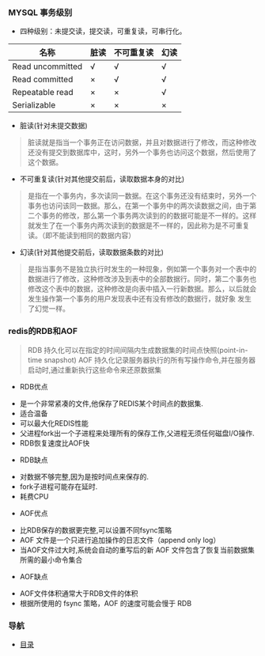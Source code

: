 ### MYSQL 事务级别
- 四种级别：未提交读，提交读，可重复读，可串行化。

 名称 | 脏读  |	不可重复读 |	幻读
-----|-----| ----|------
Read uncommitted|	√ |	√ |	√
Read committed  |	× |	√ |	√
Repeatable read |	× | × |	√
Serializable    |	× | × | ×

- 脏读(针对未提交数据)
  
> 脏读就是指当一个事务正在访问数据，并且对数据进行了修改，而这种修改还没有提交到数据库中，这时，另外一个事务也访问这个数据，然后使用了这个数据。

- 不可重复读(针对其他提交前后，读取数据本身的对比)
> 是指在一个事务内，多次读同一数据。在这个事务还没有结束时，另外一个事务也访问该同一数据。那么，在第一个事务中的两次读数据之间，由于第二个事务的修改，那么第一个事务两次读到的的数据可能是不一样的。这样就发生了在一个事务内两次读到的数据是不一样的，因此称为是不可重复读。（即不能读到相同的数据内容）

- 幻读(针对其他提交前后，读取数据条数的对比)
> 是指当事务不是独立执行时发生的一种现象，例如第一个事务对一个表中的数据进行了修改，这种修改涉及到表中的全部数据行。同时，第二个事务也修改这个表中的数据，这种修改是向表中插入一行新数据。那么，以后就会发生操作第一个事务的用户发现表中还有没有修改的数据行，就好象
  发生了幻觉一样。

### redis的RDB和AOF
> RDB 持久化可以在指定的时间间隔内生成数据集的时间点快照(point-in-time snapshot)
AOF 持久化记录服务器执行的所有写操作命令,并在服务器启动时,通过重新执行这些命令来还原数据集
* RDB优点
 - 是一个非常紧凑的文件,他保存了REDIS某个时间点的数据集.
 - 适合温备
 - 可以最大化REDIS性能
 - 父进程fork出一个子进程来处理所有的保存工作,父进程无须任何磁盘I/O操作.
 - RDB恢复速度比AOF快
 
* RDB缺点
 - 对数据不够完整,因为是按时间点来保存的.
 - fork子进程可能存在延时.
 - 耗费CPU
 
* AOF优点
 - 比RDB保存的数据更完整,可以设置不同fsync策略
 - AOF 文件是一个只进行追加操作的日志文件（append only log）
 - 当AOF文件过大时,系统会自动的重写后的新 AOF 文件包含了恢复当前数据集所需的最小命令集合

* AOF缺点
 - AOF文件体积通常大于RDB文件的体积
 - 根据所使用的 fsync 策略，AOF 的速度可能会慢于 RDB
  
 
 ### 导航
 - [目录](../README.md)